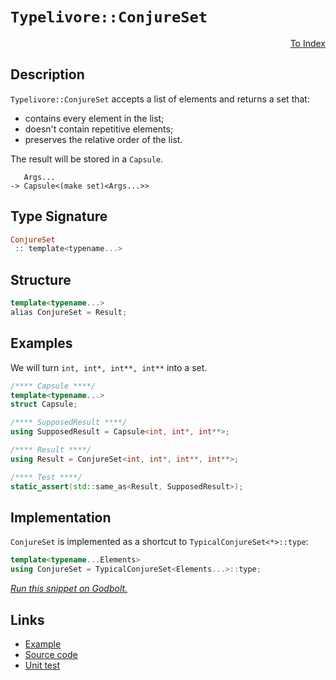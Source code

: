 <!-- Copyright 2024 Feng Mofan
SPDX-License-Identifier: Apache-2.0 -->

# `Typelivore::ConjureSet`

<p style='text-align: right;'><a href="../../../facilities/metafunctions.md#typelivore-conjure-set">To Index</a></p>

## Description

`Typelivore::ConjureSet` accepts a list of elements and returns a set that:

- contains every element in the list;
- doesn't contain repetitive elements;
- preserves the relative order of the list.

The result will be stored in a `Capsule`.

<pre><code>   Args...
-> Capsule&lt;(make set)&lt;Args...&gt;&gt;</code></pre>

## Type Signature

```Haskell
ConjureSet
 :: template<typename...>
```

## Structure

```C++
template<typename...>
alias ConjureSet = Result;
```

## Examples

We will turn `int, int*, int**, int**` into a set.

```C++
/**** Capsule ****/
template<typename...>
struct Capsule;

/**** SupposedResult ****/
using SupposedResult = Capsule<int, int*, int**>;

/**** Result ****/
using Result = ConjureSet<int, int*, int**, int**>;

/**** Test ****/
static_assert(std::same_as<Result, SupposedResult>);
```

## Implementation

`ConjureSet` is implemented as a shortcut to `TypicalConjureSet<*>::type`:

```C++
template<typename...Elements>
using ConjureSet = TypicalConjureSet<Elements...>::type;
```

[*Run this snippet on Godbolt.*](https://godbolt.org/#z:OYLghAFBqd5QCxAYwPYBMCmBRdBLAF1QCcAaPECAMzwBtMA7AQwFtMQByARg9KtQYEAysib0QXACx8BBAKoBnTAAUAHpwAMvAFYTStJg1DIApACYAQuYukl9ZATwDKjdAGFUtAK4sGIAKwAzKSuADJ4DJgAcj4ARpjEElwAnKQADqgKhE4MHt6%2BAcEZWY4C4ZExLPGJXCm2mPalDEIETMQEeT5%2BQfWNOS1tBOXRcQlJqQqt7Z0FPZODw5XV4wCUtqhexMjsHAD0AFSHR8cnp/u7JhoAggdHANQAIphprozIeJgKd8cX17dnAJOvyulxBZkCEWQ3iwdxMgTcXkctEIAE84dhQeYIQwoV4YXC3MhJugsFR0Zi/sc7spiJgaKpvkdgQRMCw0gYWQSCCiXsw2KQ7kxEahydc0DjngRqbT6bDAg87gRiF5MHCrNdQf99nc3Ew0govPRGYdmaz2UxOfDubzWJgAHQO0VXSbKhw6vUG%2Bhqik3KkeVoMPAANxI7BAABUeXhRLRlExJphjedQXzPmkmNsdagA8HQ7CAOzqkHXFlsjmqq08xi2h12p0urxuyNpaNiOMJgtWfMPb0av67O4WeOJ3VKEA%2B0vmy1ua3VtjUjMAa0w7lkTAiCXrSsbUubrdj8enceQy9XgnXkWITpMhdBd3vdy8WSMiqrcoVx9PHnPG6vgSLN49v%2BPq7AOABKmDIJsWRBiOw7jn2VyTuWmLwneD7IRaFYzlWqa1uidxQvGXzfq0v5XKQ6H3ph06znhjqBNghEGAoJFrr%2BNhUa%2BNpsLW2D0GwgjOgKXF0TWDr8ayjAEBYCiUdcD7cXO9oOgA8gQCAJAoqEYtcDZNlGMbttOpEXgkILwpJgkEM6%2BGMQKpkcQSVnSbJdnYAK6macQCjuZit4KQ%2BT4RMASnvnce5GYeqqBfeBJcYpjmXhZbguUJvkOgKaUyRldb2QlD5eVp%2BGxXK2AgCAs69iC3bVf5PaIVqEWGWI37aJsmBCJgUo/KCNHYWJvESQJ0naYxoL6buLW0G1HVdQQ/lFop/VcrhtpOopk2PN1660J2gF1aVK3wlkABemAAPoELWACSG0PltTxkbQBLEhVERYKoF1KAAjiqEoEjdfnjaVN5LYpGFmihlY8YmN0MAoLwOCFAqDSpdpDieVzEMAY26VcEMPa0jjIIRAgJkGYiCsKdx4OgKIvaVikQAVhM0nSeCqIDBFCkQtbyQThMQ/DiOQY4RgC0LEOY4u2O4yVguEysrN3AAtARb0oAI%2BBNGIV0q/FTNCxA%2BH5m4N5uJreAKN9toXUGgMI0j4vAAKMty3jawq4lHqGth6KS1LD66vqfurbDdwi87IUVVVIOKxD5LAaDtXJ8WCfHThsP3feW0ABJ01gDD7anAFHVDWGvXg51XbdOd3PnheMK9BDoO9DCfd9mB/W82FAwxGLx4pYMq8FL6zuF/qGLmtIVZFbbRQbaFG4TWBQlVK8Qyzm9S09u0t23IAsEwy4XR9mBfb9/3bNz41D0HhPvfTtAQJrs5n0Xjjcs5I2CHjI/dlrMrHeD4VgKyluiWOVZqrD1Lj6RSY9QoTzhAqAuJJm4nVbhVY%2Bp9z6X27tfbCZ1MCoCoLWCA2UFDKzvuVSq0C04HQYZSQELDerMMOJHMsUlzxNCTMCLUrDATAj6hXWia0hp2koU6RBWYGDtVpPNcK88ZoCHkZ1bqP9uEEFypAuhLxDq%2BkEWwwxHDsCqFYOyRMxiBGCOERqcEkJoSJgJOKbYaRtHXnYdqEOnorFMhEWWSuMNlJ%2BT0tuN0Piw5MJMdqIQXg0jFBXBBT0PV/HXBkXEhJmQkmfENFKFB7pQ5enhBEAgApSn7HKYIQ4Scy4xLuMkvJfDQQyMabQfJ8pZFqPmgSUpVSCCVNptUwZFT9i1JAlScMnxUkmgmsTaMF1iIJAIK/LBIAFB23jASNpZS7iZMSegHZ6JqEWA4GsWgnB/C8D8BwLQpBUCcHNpYawDcNhbGceCHgpACCaDOWsRcARJB2g0AADjMGYZIyQuD%2BFBSCrg%2BZ8zSAuRwSQvAWASA0BoUgNy7kPI4LwBQIAsU/NuWc0gcBYAwEQCADYBA0iInIJQNAbI6AJCiLaTgqgQUADZVbcskHcYAyBSZSDtGYXgK5CAkDpnofgggRBiHYFIGQghFAqHUKS0guguCkAAO7ED1JwHg5zLnXN%2BfczgqlET0qlKQu4XLeX8sFcKu4oqzB3AgB4Fl9BiCwk%2BSsXgJKtBrAgEgZlLYfWMogOG1liRgBSDMHwOgLIfKUFiOa2IEQ2goiNbwTNzBiAolUrEbQYtc2kGZdZVSDBaA5s1VgWIXhgC6loLQQl3BeBYGPkYcQ9a8C0mRrBdtdyL6QURDsL5pSGjmuRLEA1haPBYHNUqPA6KO2kFgsQWI2SnjduAMiIwvy1hUAMLjAAah8XVqleTlrlcIGMSrpB3rVWoc12r9CGGMNYaw%2Bg8CxEJZANYqB3E5HbarYkKDTDPMsGYXFm7iB00%2BPANYdgxY5BcB3GYfgdVhA3EsMYOrijZAEFhvQRGmiLFGDUXoaGBADGmJ4LoehUPIzo1MIYeGqPMfY6RnV8x2iUaqARlDbztgSBNRwK52LzV4vtTyvlAqhUiqBe6ihOsSB%2BsCFwAN3yj1rE0kwLAiQID/JAJIQIdpkiBERRoSQZhJDcsxf4blqRkWotIOirTdpuVcG5SC5IcLuX%2BEkNCqz3LpOarxQSolunSUhqpaGml1qGUUGjagb1bKOUcDaCwIM%2BZVZMGYp%2B11yQ7RcGBRK9TCG246rvQq8Qyrn1KFfZq3Qib9WGo7RJqTOLeB4qtXSxEdw7UOoU0Vl8KQyvAo9V6iNCRNNmB00GsliWY2RtS2tsYREjApC4Fimg7StJpozVmwt5b83ZuLaWhw5bK3SWrbW81Dam0trbeWrtn7e13PwAOxwQ7zWjqgiyctU7kV3NnfOlEi6dh3JXWur5m7t1KF3Z9mOcW%2BCnoUBezAV6b3rrqw%2BiQT7ZAvo1XctrH7D1QasJYX9/7kP3JA%2BTTg4HW6Qe/TBuDCRqtIcAzR1jfgICuF4yEDugnliEcyMR3IjGCiS5KDkcXBH%2BdNHox0WX2GVf9HY0r6j/H1f5E1/r3X4n1ibDE9p/QpqIu4s4HJx1ArtuhUm%2BVjQHrcBSt9VibTga9OkAM0ZygEn3OedK7Z/M/hkgIsCHZhzIWbd9c4NF4lR7yUJaQLSm1UbNvEHZWwTgOWnUsAUEGUmQZJvlkmJVz3MrauyHq4%2BlV8hmtk50CAYIHW0i5u62ayLlrku2qoPaovJey8V6wpMGb6W5te/BIEJbqfVvT9jdn5fPqQCl4SfbFIF1K8EAuqoflSbDupogOmzVF2zvrsv0WktZb113cEA9ut33MCNubWIN766Ps9ph52/taG/2mqgO46IOgg06mqEO2a0Oy6CG8OvAiOO6rIqOh66OJ6TA56l616jAt69ehOjWJOLeb67elOX60GNgs6AGJmjOTQ7auwb01O1gsGfW8GiGVBKGDQtGguwuGueguGFQXG8u0uIu5GiunGQmeunBAuauIuLGquOu4hEutgPGvBfGChAhEhpuCgomSqPeCeFqHAw%2BAqxepedw5epWe%2B7uVWmmPusWwa%2BmmAhmYw1BbmaKIAEKdogQgQ/gMKIWmKXh%2BYfm%2BhUWtgMWy2Kwpmkg/glm8K%2BYmKIKkgUKXAYKZg4WyKgQvetu%2BKdhfyVuHA4qwRSeORERG6Wk6GkgQAA%3D)

## Links

- [Example](../../../code/facilities/metafunctions/typelivore/conjure_set/implementation.hpp)
- [Source code](../../../../conceptrodon/descend/typelivore/conjure_set.hpp)
- [Unit test](../../../../tests/unit/metafunctions/typelivore/conjure_set.test.hpp)
